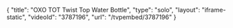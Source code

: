 {
    "title": "OXO TOT Twist Top Water Bottle",
    "type": "solo",
    "layout": "iframe-static",
    "videoId": "3787196",
    "url": "\/tvpembed\/3787196"
}